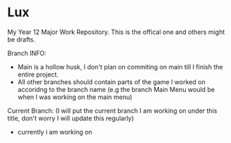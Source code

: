 # Lux
My Year 12 Major Work Repository. This is the offical one and others might be drafts. 

Branch INFO:
- Main is a hollow husk, I don't plan on commiting on main till I finish the entire project.
- All other branches should contain parts of the game I worked on accoridng to the branch name (e.g the branch Main Menu would be when I was working on the main menu)

Current Branch: (I will put the current branch I am working on under this title, don't worry I will update this regularly)
 - currently i am working on
